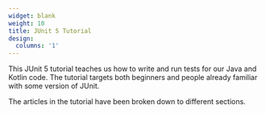 ```yaml
---
widget: blank
weight: 10
title: JUnit 5 Tutorial
design:
  columns: '1'
---
```


This JUnit 5 tutorial teaches us how to write and run tests for our Java and Kotlin code. The tutorial targets both beginners and people already familiar with some version of JUnit.

The articles in the tutorial have been broken down to different sections.
